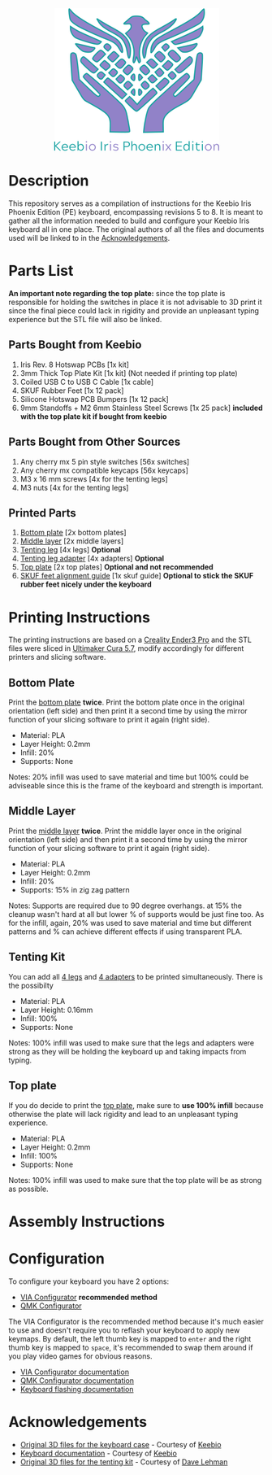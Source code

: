 <div align="center">
  <img alt="Keebio Iris Case Logo" src="/assets/keebio-iris-case-logo.png" />
</div>

# Description

This repository serves as a compilation of instructions for the Keebio Iris Phoenix Edition (PE) keyboard, encompassing revisions 5 to 8. It is meant to gather all the information needed to build and configure your Keebio Iris keyboard all in one place. The original authors of all the files and documents used will be linked to in the [Acknowledgements](#Acknowledgements).

# Parts List

**An important note regarding the top plate:** since the top plate is responsible for holding the switches in place it is not advisable to 3D print it since the final piece could lack in rigidity and provide an unpleasant typing experience but the STL file will also be linked.

## Parts Bought from Keebio
1. Iris Rev. 8 Hotswap PCBs [1x kit]
2. 3mm Thick Top Plate Kit [1x kit] (Not needed if printing top plate)
3. Coiled USB C to USB C Cable [1x cable]
4. SKUF Rubber Feet [1x 12 pack]
5. Silicone Hotswap PCB Bumpers [1x 12 pack]
6. 9mm Standoffs + M2 6mm Stainless Steel Screws [1x 25 pack] **included with the top plate kit if bought from keebio**

## Parts Bought from Other Sources
1. Any cherry mx 5 pin style switches [56x switches]
2. Any cherry mx compatible keycaps [56x keycaps]
3. M3 x 16 mm screws [4x for the tenting legs]
4. M3 nuts [4x for the tenting legs]

## Printed Parts
1. [Bottom plate](keebio-iris-pe-bottom-plate-3mm.stl) [2x bottom plates]
2. [Middle layer](keebio-iris-pe-middle-layer-3mm.stl) [2x middle layers]
3. [Tenting leg](keebio-iris-pe-ergodox-tenting-leg.stl) [4x legs] **Optional**
4. [Tenting leg adapter](keebio-iris-pe-ergodox-tenting-leg-adapter.stl) [4x adapters] **Optional**
5. [Top plate]() [2x top plates] **Optional and not recommended**
6. [SKUF feet alignment guide](keebio-iris-pe-skuf-alignment-guide.stl) [1x skuf guide] **Optional to stick the SKUF rubber feet nicely under the keyboard**

# Printing Instructions

The printing instructions are based on a [Creality Ender3 Pro](https://www.creality.com/products/ender-3-pro-3d-printer) and the STL files were sliced in [Ultimaker Cura 5.7](https://ultimaker.com/software/ultimaker-cura/), modify accordingly for different printers and slicing software.

## Bottom Plate

Print the [bottom plate](keebio-iris-pe-bottom-plate-3mm.stl) **twice**. Print the bottom plate once in the original orientation (left side) and then print it a second time by using the mirror function of your slicing software to print it again (right side).

- Material: PLA
- Layer Height: 0.2mm
- Infill: 20%
- Supports: None

Notes: 20% infill was used to save material and time but 100% could be adviseable since this is the frame of the keyboard and strength is important.

## Middle Layer

Print the [middle layer](keebio-iris-pe-middle-layer-3mm.stl) **twice**. Print the middle layer once in the original orientation (left side) and then print it a second time by using the mirror function of your slicing software to print it again (right side).

- Material: PLA
- Layer Height: 0.2mm
- Infill: 20%
- Supports: 15% in zig zag pattern

Notes: Supports are required due to 90 degree overhangs. at 15% the cleanup wasn't hard at all but lower % of supports would be just fine too. As for the infill, again, 20% was used to save material and time but different patterns and % can achieve different effects if using transparent PLA.

## Tenting Kit

You can add all [4 legs](keebio-iris-pe-ergodox-tenting-leg.stl) and [4 adapters](keebio-iris-pe-ergodox-tenting-leg-adapter.stl) to be printed simultaneously. There is the possibilty

- Material: PLA
- Layer Height: 0.16mm
- Infill: 100%
- Supports: None

Notes: 100% infill was used to make sure that the legs and adapters were strong as they will be holding the keyboard up and taking impacts from typing.

## Top plate

If you do decide to print the [top plate](keebio-iris-pe-top-plate-3mm.stl), make sure to **use 100% infill** because otherwise the plate will lack rigidity and lead to an unpleasant typing experience.

- Material: PLA
- Layer Height: 0.2mm
- Infill: 100%
- Supports: None

Notes: 100% infill was used to make sure that the top plate will be as strong as possible.

# Assembly Instructions



# Configuration

To configure your keyboard you have 2 options:
- [VIA Configurator](https://www.caniusevia.com/) **recommended method**
- [QMK Configurator](https://config.qmk.fm)

The VIA Configurator is the recommended method because it's much easier to use and doesn't require you to reflash your keyboard to apply new keymaps. By default, the left thumb key is mapped to `enter` and the right thumb key is mapped to `space`, it's recommended to swap them around if you play video games for obvious reasons.

- [VIA Configurator documentation](https://docs.keeb.io/via)
- [QMK Configurator documentation](https://docs.keeb.io/remapping-keyboard#qmk-configurator)
- [Keyboard flashing documentation](https://docs.keeb.io/flashing-firmware)

# Acknowledgements

- [Original 3D files for the keyboard case](https://github.com/keebio/iris-case) - Courtesy of [Keebio](https://keeb.io)
- [Keyboard documentation](https://docs.keeb.io) - Courtesy of [Keebio](https://keeb.io)
- [Original 3D files for the tenting kit](https://www.thingiverse.com/thing:5259983) - Courtesy of [Dave Lehman](https://www.thingiverse.com/davelehman)
